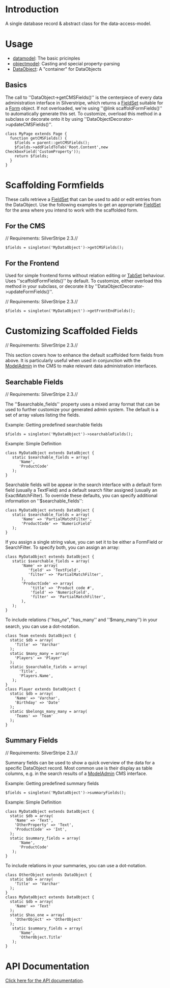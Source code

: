 # Introduction
A single database record & abstract class for the data-access-model. 

# Usage
*  [datamodel](datamodel): The basic pricinples
*  [objectmodel](objectmodel): Casting and special property-parsing
*  [DataObject](http://api.silverstripe.org/trunk/sapphire/model/DataObject.html): A "container" for DataObjects

## Basics
The call to ''DataObject->getCMSFields()'' is the centerpiece of every data administration interface in Silverstripe, which returns a [FieldSet](http://api.silverstripe.org/trunk/forms/core/FieldSet.html) suitable for a [Form](http://api.silverstripe.org/trunk/forms/core/Form.html) object. If not overloaded, we're using ''@link scaffoldFormFields()'' to automatically generate this set. To customize, overload this method in a subclass or decorate onto it by using ''DataObjectDecorator->updateCMSFields()''.

~~~ {php}
class MyPage extends Page {
  function getCMSFields() {
    $fields = parent::getCMSFields();
    $fields->addFieldToTab('Root.Content',new CheckboxField('CustomProperty'));
    return $fields;
  }
}
~~~

# Scaffolding Formfields
These calls retrieve a [FieldSet](http://api.silverstripe.org/trunk/forms/core/FieldSet.html) that can be used to add or edit entries from the DataObject.  Use the following examples to get an appropriate [FieldSet](http://api.silverstripe.org/trunk/forms/core/FieldSet.html) for the area where you intend to work with the scaffolded form.

## For the CMS
// Requirements: SilverStripe 2.3.//
~~~ {php}
$fields = singleton('MyDataObject')->getCMSFields();
~~~

## For the Frontend
Used for simple frontend forms without relation editing or [TabSet](TabSet) behaviour. Uses ''scaffoldFormFields()'' by default. To customize, either overload this method in your subclass, or decorate it by ''DataObjectDecorator->updateFormFields()''.

// Requirements: SilverStripe 2.3.//

~~~ {php}
$fields = singleton('MyDataObject')->getFrontEndFields();
~~~

# Customizing Scaffolded Fields
// Requirements: SilverStripe 2.3.//

This section covers how to enhance the default scaffolded form fields from above.  It is particularly useful when used in conjunction with the [ModelAdmin](ModelAdmin) in the CMS to make relevant data administration interfaces.


## Searchable Fields
// Requirements: SilverStripe 2.3.//

The ''$searchable_fields'' property uses a mixed array format that can be used to further customize your generated admin system. The default is a set of array values listing the fields.

Example: Getting predefined searchable fields
~~~ {php}
$fields = singleton('MyDataObject')->searchableFields();
~~~

Example: Simple Definition
~~~ {php}
class MyDataObject extends DataObject {
   static $searchable_fields = array(
      'Name',
      'ProductCode'
   );
}
~~~

Searchable fields will be appear in the search interface with a default form field (usually a TextField) and a default search filter assigned (usually an ExactMatchFilter). To override these defaults, you can specify additional information on ''$searchable_fields'':

~~~ {php}
class MyDataObject extends DataObject {
   static $searchable_fields = array(
       'Name' => 'PartialMatchFilter',
       'ProductCode' => 'NumericField'
   );
}
~~~

If you assign a single string value, you can set it to be either a FormField or SearchFilter. To specify both, you can assign an array:

~~~ {php}
class MyDataObject extends DataObject {
   static $searchable_fields = array(
       'Name' => array(
          'field' => 'TextField',
          'filter' => 'PartialMatchFilter',
       ),
       'ProductCode' => array(
           'title' => 'Product code #',
           'field' => 'NumericField',
           'filter' => 'PartialMatchFilter',
       ),
   );
}
~~~

To include relations (''$has_one'', ''$has_many'' and ''$many_many'') in your search, you can use a dot-notation.
~~~ {php}
class Team extends DataObject {
  static $db = array(
    'Title' => 'Varchar'
  );
  static $many_many = array(
    'Players' => 'Player'
  );
  static $searchable_fields = array(
      'Title',
      'Players.Name',
   );
}
class Player extends DataObject {
  static $db = array(
    'Name' => 'Varchar',
    'Birthday' => 'Date'
  );
  static $belongs_many_many = array(
    'Teams' => 'Team'
  );
}
~~~

## Summary Fields
// Requirements: SilverStripe 2.3.//

Summary fields can be used to show a quick overview of the data for a specific DataObject record. Most common use is their display as table columns, e.g. in the search results of a [ModelAdmin](ModelAdmin) CMS interface.

Example: Getting predefined summary fields
~~~ {php}
$fields = singleton('MyDataObject')->summaryFields();
~~~

Example: Simple Definition
~~~ {php}
class MyDataObject extends DataObject {
  static $db = array(
    'Name' => 'Text',
    'OtherProperty' => 'Text',
    'ProductCode' => 'Int',
  ); 
  static $summary_fields = array(
      'Name',
      'ProductCode'
   );
}
~~~

To include relations in your summaries, you can use a dot-notation.
~~~ {php}
class OtherObject extends DataObject {
  static $db = array(
    'Title' => 'Varchar'
  );
}
class MyDataObject extends DataObject {
  static $db = array(
    'Name' => 'Text'
  );
  static $has_one = array(
    'OtherObject' => 'OtherObject'
  );
   static $summary_fields = array(
      'Name',
      'OtherObject.Title'
   );
}
~~~

# API Documentation
[Click here for the API documentation](http://api.silverstripe.org/trunk/sapphire/core/DataObject.html).
